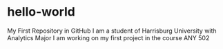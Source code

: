 # hello-world
My First Repository in GitHub
I am a student of Harrisburg University with Analytics Major
I am working on my first project in the course ANY 502
